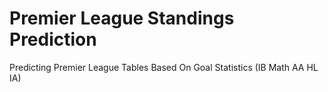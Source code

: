 # Premier League Standings Prediction
Predicting Premier League Tables Based On Goal Statistics (IB Math AA HL IA)
